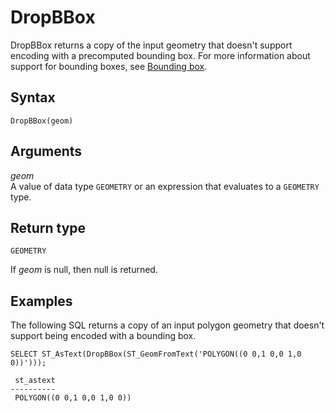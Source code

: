 # DropBBox<a name="DropBBox-function"></a>

DropBBox returns a copy of the input geometry that doesn't support encoding with a precomputed bounding box\. For more information about support for bounding boxes, see [Bounding box](spatial-terminology.md#spatial-terminology-bounding-box)\.

## Syntax<a name="DropBBox-function-syntax"></a>

```
DropBBox(geom)
```

## Arguments<a name="DropBBox-function-arguments"></a>

 *geom*   
A value of data type `GEOMETRY` or an expression that evaluates to a `GEOMETRY` type\.

## Return type<a name="DropBBox-function-return"></a>

`GEOMETRY`

If *geom* is null, then null is returned\.

## Examples<a name="DropBBox-function-examples"></a>

The following SQL returns a copy of an input polygon geometry that doesn't support being encoded with a bounding box\. 

```
SELECT ST_AsText(DropBBox(ST_GeomFromText('POLYGON((0 0,1 0,0 1,0 0))')));
```

```
 st_astext
----------
 POLYGON((0 0,1 0,0 1,0 0))
```